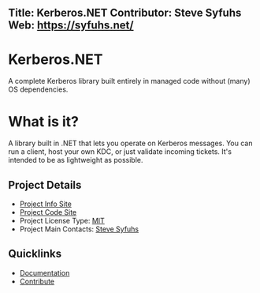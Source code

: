 Title: Kerberos.NET
Contributor: Steve Syfuhs
Web: https://syfuhs.net/
---
# Kerberos.NET
A complete Kerberos library built entirely in managed code without (many) OS dependencies.

# What is it?

A library built in .NET that lets you operate on Kerberos messages. You can run a client, host your own KDC, or just validate incoming tickets. It's intended to be as lightweight as possible.

## Project Details

* [Project Info Site](https://kerberos.dev)
* [Project Code Site](https://github.com/dotnet/Kerberos.NET)
* Project License Type: [MIT](https://github.com/dotnet/Kerberos.NET/blob/master/LICENSE)
* Project Main Contacts: [Steve Syfuhs](https://github.com/SteveSyfuhs/)

## Quicklinks

* [Documentation](https://syfuhs.net/category/kerberos)
* [Contribute](https://github.com/dotnet/Kerberos.NET/blob/master/CONTRIBUTING.md)
